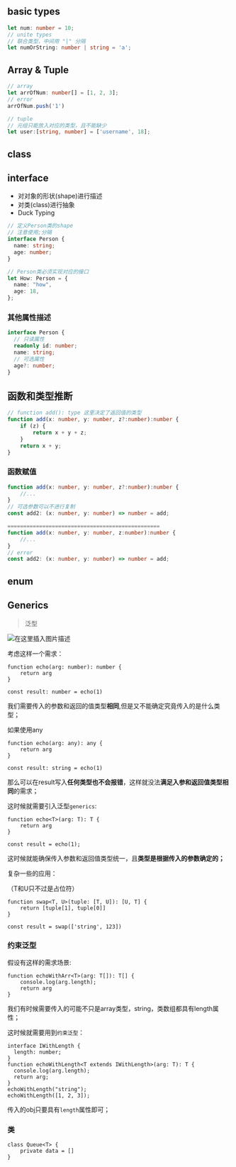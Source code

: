 ## basic types

```ts
let num: number = 10;
// unite types
// 联合类型，中间用 "|" 分隔
let numOrString: number | string = 'a';
```



## Array & Tuple

```ts
// array
let arrOfNum: number[] = [1, 2, 3];
// error
arrOfNum.push('1')

// tuple
// 元组只能放入对应的类型，且不能缺少
let user:[string, number] = ['username', 18];
```



## class





## interface

- 对对象的形状(shape)进行描述
- 对类(class)进行抽象
- Duck Typing

```ts
// 定义Person类的shape
// 注意使用;分隔
interface Person {
  name: string;
  age: number;
}

// Person类必须实现对应的接口
let How: Person = {
  name: "how",
  age: 18,
};
```

### 其他属性描述

```ts
interface Person {
  // 只读属性
  readonly id: number;
  name: string;
  // 可选属性
  age?: number;
}
```





## 函数和类型推断

```ts
// function add(): type 这里决定了返回值的类型
function add(x: number, y: number, z?:number):number {
    if (z) {
        return x + y + z;
    }
    return x + y;
}
```

### 函数赋值

```ts
function add(x: number, y: number, z?:number):number {
    //...
}
// 可选参数可以不进行复制
const add2: (x: number, y: number) => number = add;

================================================
function add(x: number, y: number, z:number):number {
    //...
}
// error	
const add2: (x: number, y: number) => number = add;
```





## enum



## Generics

>  泛型

![在这里插入图片描述](https://img-blog.csdnimg.cn/20201126090645436.png?x-oss-process=image/watermark,type_ZmFuZ3poZW5naGVpdGk,shadow_10,text_aHR0cHM6Ly9ibG9nLmNzZG4ubmV0L1pIZ29nb2dvaGE=,size_16,color_FFFFFF,t_70#pic_center)

考虑这样一个需求：

```tsx
function echo(arg: number): number {
    return arg
}

const result: number = echo(1)
```

我们需要传入的参数和返回的值类型**相同**,但是又不能确定究竟传入的是什么类型；

如果使用any

```tsx
function echo(arg: any): any {
    return arg
}

const result: string = echo(1)
```

那么可以在result写入**任何类型也不会报错**，这样就没法**满足入参和返回值类型相同**的需求；



这时候就需要引入泛型`generics`:

```tsx
function echo<T>(arg: T): T {
    return arg
}

const result = echo(1);
```

这时候就能确保传入参数和返回值类型统一，且**类型是根据传入的参数确定的；**



复杂一些的应用：

（T和U只不过是占位符）

```tsx
function swap<T, U>(tuple: [T, U]): [U, T] {
    return [tuple[1], tuple[0]]
}

const result = swap(['string', 123])
```



### 约束泛型

假设有这样的需求场景:

```tsx
function echoWithArr<T>(arg: T[]): T[] {
    console.log(arg.length);
    return arg
}
```

我们有时候需要传入的可能不只是array类型，string，类数组都具有length属性；

这时候就需要用到`约束泛型`：

```tsx
interface IWithLength {
  length: number;
}
function echoWithLength<T extends IWithLength>(arg: T): T {
  console.log(arg.length);
  return arg;
}
echoWithLength("string");
echoWithLength([1, 2, 3]);
```

传入的obj只要具有`length`属性即可；



### 类

```tsx
class Queue<T> {
    private data = []
}
```


